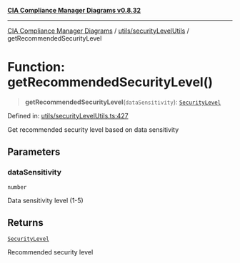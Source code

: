 [**CIA Compliance Manager Diagrams v0.8.32**](../../../README.md)

***

[CIA Compliance Manager Diagrams](../../../modules.md) / [utils/securityLevelUtils](../README.md) / getRecommendedSecurityLevel

# Function: getRecommendedSecurityLevel()

> **getRecommendedSecurityLevel**(`dataSensitivity`): [`SecurityLevel`](../../../types/cia/type-aliases/SecurityLevel.md)

Defined in: [utils/securityLevelUtils.ts:427](https://github.com/Hack23/cia-compliance-manager/blob/0dc9a11e510cc2f2986e7debe532892627f2b00f/src/utils/securityLevelUtils.ts#L427)

Get recommended security level based on data sensitivity

## Parameters

### dataSensitivity

`number`

Data sensitivity level (1-5)

## Returns

[`SecurityLevel`](../../../types/cia/type-aliases/SecurityLevel.md)

Recommended security level
